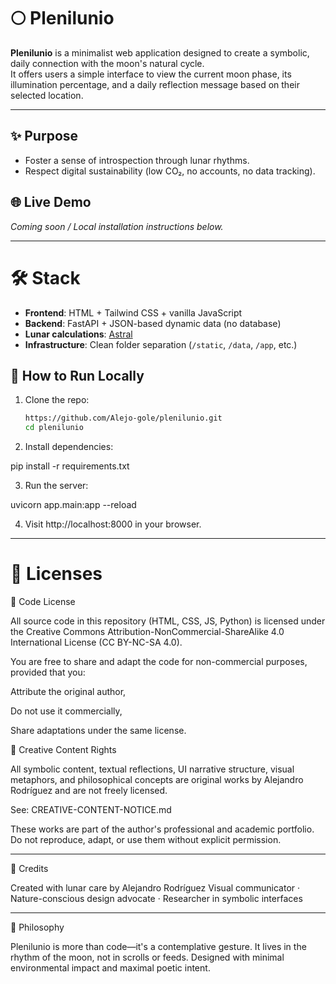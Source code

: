 # 🌕 Plenilunio

**Plenilunio** is a minimalist web application designed to create a symbolic, daily connection with the moon's natural cycle.  
It offers users a simple interface to view the current moon phase, its illumination percentage, and a daily reflection message based on their selected location.

---

## ✨ Purpose

- Foster a sense of introspection through lunar rhythms.
- Respect digital sustainability (low CO₂, no accounts, no data tracking).


## 🌐 Live Demo

*Coming soon / Local installation instructions below.*

---

# 🛠️ Stack

- **Frontend**: HTML + Tailwind CSS + vanilla JavaScript
- **Backend**: FastAPI + JSON-based dynamic data (no database)
- **Lunar calculations**: [Astral](https://astral.readthedocs.io/)
- **Infrastructure**: Clean folder separation (`/static`, `/data`, `/app`, etc.)

## 🚀 How to Run Locally

1. Clone the repo:
   ```bash
   https://github.com/Alejo-gole/plenilunio.git
   cd plenilunio

2. Install dependencies:

pip install -r requirements.txt


3. Run the server:

uvicorn app.main:app --reload


4. Visit http://localhost:8000 in your browser.

---

# 📄 Licenses

🔧 Code License

All source code in this repository (HTML, CSS, JS, Python) is licensed under the
Creative Commons Attribution-NonCommercial-ShareAlike 4.0 International License (CC BY-NC-SA 4.0).

You are free to share and adapt the code for non-commercial purposes, provided that you:

Attribute the original author,

Do not use it commercially,

Share adaptations under the same license.


🎨 Creative Content Rights

All symbolic content, textual reflections, UI narrative structure, visual metaphors, and philosophical concepts are original works by Alejandro Rodríguez and are not freely licensed.

See: CREATIVE-CONTENT-NOTICE.md

These works are part of the author's professional and academic portfolio.
Do not reproduce, adapt, or use them without explicit permission.


---

🙏 Credits

Created with lunar care by Alejandro Rodríguez
Visual communicator · Nature-conscious design advocate · Researcher in symbolic interfaces


---

🌱 Philosophy

Plenilunio is more than code—it's a contemplative gesture.
It lives in the rhythm of the moon, not in scrolls or feeds.
Designed with minimal environmental impact and maximal poetic intent.
